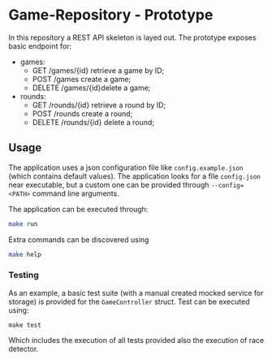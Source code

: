 # Game-Repository - Prototype
In this repository a REST API skeleton is layed out. 
The prototype exposes basic endpoint for:
* games:
    - GET /games/{id} retrieve a game by ID;
    - POST /games create a game;
    - DELETE /games/{id}delete a game;
* rounds:
    - GET /rounds/{id} retrieve a round by ID;
    - POST /rounds create a round;
    - DELETE /rounds/{id} delete a round;

## Usage
The application uses a json configuration file like `config.example.json` (which contains default values). The application looks for a file `config.json` near executable, but a custom one can be provided through `--config=<PATH>` command line arguments.

The application can be executed through:
```sh
make run
```

Extra commands can be discovered using
```sh
make help
```

### Testing
As an example, a basic test suite (with a manual created mocked service for storage) is provided for the `GameController` struct.
Test can be executed using:
```
make test
```
Which includes the execution of all tests provided also the execution of race detector.

